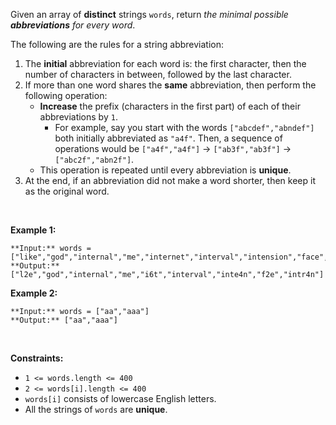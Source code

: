 
Given an array of **distinct** strings `words`, return *the minimal possible **abbreviations** for every word*.


The following are the rules for a string abbreviation:


1. The **initial** abbreviation for each word is: the first character, then the number of characters in between, followed by the last character.
2. If more than one word shares the **same** abbreviation, then perform the following operation:
	* **Increase** the prefix (characters in the first part) of each of their abbreviations by `1`.
		+ For example, say you start with the words `["abcdef","abndef"]` both initially abbreviated as `"a4f"`. Then, a sequence of operations would be `["a4f","a4f"]` -> `["ab3f","ab3f"]` -> `["abc2f","abn2f"]`.
	* This operation is repeated until every abbreviation is **unique**.
3. At the end, if an abbreviation did not make a word shorter, then keep it as the original word.


 


**Example 1:**



```
**Input:** words = ["like","god","internal","me","internet","interval","intension","face","intrusion"]
**Output:** ["l2e","god","internal","me","i6t","interval","inte4n","f2e","intr4n"]

```
**Example 2:**



```
**Input:** words = ["aa","aaa"]
**Output:** ["aa","aaa"]

```

 


**Constraints:**


* `1 <= words.length <= 400`
* `2 <= words[i].length <= 400`
* `words[i]` consists of lowercase English letters.
* All the strings of `words` are **unique**.


